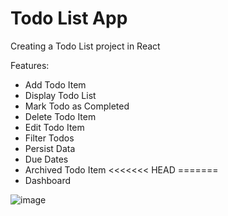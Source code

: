 # Todo List App

Creating a Todo List project in React

Features:

- Add Todo Item
- Display Todo List
- Mark Todo as Completed
- Delete Todo Item
- Edit Todo Item
- Filter Todos
- Persist Data
- Due Dates
- Archived Todo Item
<<<<<<< HEAD
=======
- Dashboard



![image](https://github.com/user-attachments/assets/d3ba8aa7-cd0a-4802-9ffa-778dd9b384d8)
